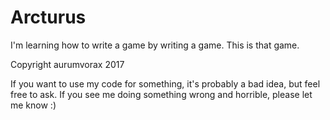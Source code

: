 # Arcturus

I'm learning how to write a game by writing a game. This is that game.

Copyright aurumvorax 2017

If you want to use my code for something, it's probably a bad idea, but feel free to ask. If you see me doing something wrong and horrible, please let me know :)

